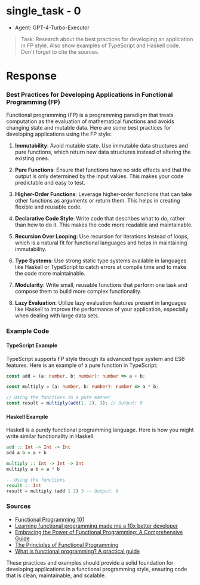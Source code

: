 
# single_task - 0

- Agent: GPT-4-Turbo-Executor

> Task: Research about the best practices for developing an application in FP style. Also show examples of TypeScript and Haskell code. Don't forget to cite the sources.

# Response

### Best Practices for Developing Applications in Functional Programming (FP)

Functional programming (FP) is a programming paradigm that treats computation as the evaluation of mathematical functions and avoids changing state and mutable data. Here are some best practices for developing applications using the FP style:

1. **Immutability**: Avoid mutable state. Use immutable data structures and pure functions, which return new data structures instead of altering the existing ones.

2. **Pure Functions**: Ensure that functions have no side effects and that the output is only determined by the input values. This makes your code predictable and easy to test.

3. **Higher-Order Functions**: Leverage higher-order functions that can take other functions as arguments or return them. This helps in creating flexible and reusable code.

4. **Declarative Code Style**: Write code that describes what to do, rather than how to do it. This makes the code more readable and maintainable.

5. **Recursion Over Looping**: Use recursion for iterations instead of loops, which is a natural fit for functional languages and helps in maintaining immutability.

6. **Type Systems**: Use strong static type systems available in languages like Haskell or TypeScript to catch errors at compile time and to make the code more maintainable.

7. **Modularity**: Write small, reusable functions that perform one task and compose them to build more complex functionality.

8. **Lazy Evaluation**: Utilize lazy evaluation features present in languages like Haskell to improve the performance of your application, especially when dealing with large data sets.

### Example Code

#### TypeScript Example
TypeScript supports FP style through its advanced type system and ES6 features. Here is an example of a pure function in TypeScript:

```typescript
const add = (a: number, b: number): number => a + b;

const multiply = (a: number, b: number): number => a * b;

// Using the functions in a pure manner
const result = multiply(add(1, 2), 3); // Output: 9
```

#### Haskell Example
Haskell is a purely functional programming language. Here is how you might write similar functionality in Haskell:

```haskell
add :: Int -> Int -> Int
add a b = a + b

multiply :: Int -> Int -> Int
multiply a b = a * b

-- Using the functions
result :: Int
result = multiply (add 1 2) 3 -- Output: 9
```

### Sources
- [Functional Programming 101](https://github.com/readme/guides/functional-programming-basics)
- [Learning functional programming made me a 10x better developer](https://www.freecodecamp.org/news/learn-the-fundamentals-of-functional-programming/)
- [Embracing the Power of Functional Programming: A Comprehensive Guide](https://medium.com/@arthurfrank/embracing-the-power-of-functional-programming-a-comprehensive-guide-95bba5279a85)
- [The Principles of Functional Programming](https://www.freecodecamp.org/news/the-principles-of-functional-programming/)
- [What is functional programming? A practical guide](https://www.infoworld.com/article/3613715/what-is-functional-programming-a-practical-guide.html)

These practices and examples should provide a solid foundation for developing applications in a functional programming style, ensuring code that is clean, maintainable, and scalable.
